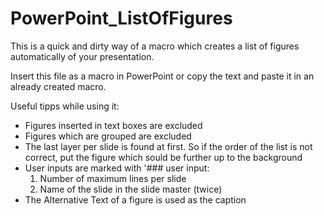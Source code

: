 # PowerPoint_ListOfFigures
This is a quick and dirty way of a macro which creates a list of figures automatically of your presentation.


Insert this file as a macro in PowerPoint or copy the text and paste it in an already created macro.

Useful tipps while using it:
- Figures inserted in text boxes are excluded
- Figures which are grouped are excluded
- The last layer per slide is found at first.
  So if the order of the list is not correct, put the figure which sould be further up to the background
- User inputs are marked with '### user input:
  1. Number of maximum lines per slide
  2. Name of the slide in the slide master (twice)
- The Alternative Text of a figure is used as the caption
